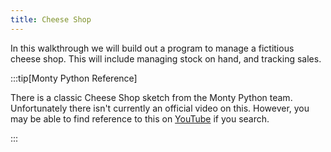 ```yaml
---
title: Cheese Shop
---
```


In this walkthrough we will build out a program to manage a fictitious cheese shop. This will include managing stock on hand, and tracking sales.

:::tip[Monty Python Reference]

There is a classic Cheese Shop sketch from the Monty Python team. Unfortunately there isn't currently an official video on this. However, you may be able to find reference to this on [YouTube](https://www.youtube.com/results?search_query=cheese+shop+sketch+monty+python) if you search.

:::


